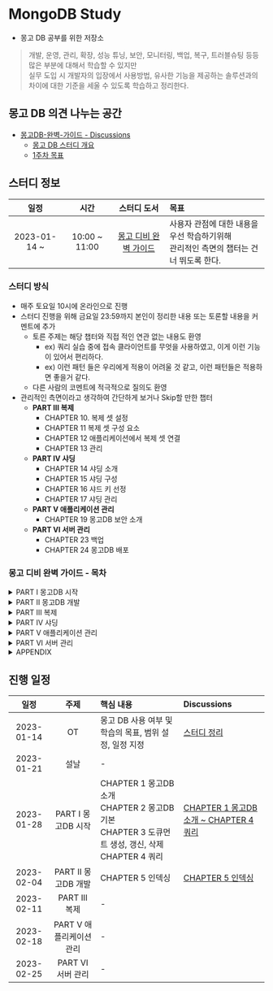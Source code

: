 # MongoDB Study

- 몽고 DB 공부를 위한 저장소

> 개발, 운영, 관리, 확장, 성능 튜닝, 보안, 모니터링, 백업, 복구, 트러블슈팅 등등 많은 부분에 대해서 학습할 수 있지만 <br/>
> 실무 도입 시 개발자의 입장에서 사용방법, 유사한 기능을 제공하는 솔루션과의 차이에 대한 기준을 세울 수 있도록 학습하고 정리한다.

## 몽고 DB 의견 나누는 공간

- [몽고DB-완벽-가이드 - Discussions](https://github.com/orgs/Meet-Coder-Study/teams/db)
	- [몽고 DB 스터디 개요](https://github.com/orgs/Meet-Coder-Study/teams/db/discussions/1)
	- [1주차 목표](https://github.com/orgs/Meet-Coder-Study/teams/db/discussions/2)

## 스터디 정보

|      일정      |      시간       |                           스터디 도서                            | 목표                                                     |
|:------------:|:-------------:|:-----------------------------------------------------------:|:-------------------------------------------------------|
| 2023-01-14 ~ | 10:00 ~ 11:00 | [몽고 디비 완벽 가이드](http://www.yes24.com/Product/Goods/97980005) | 사용자 관점에 대한 내용을 우선 학습하기위해 <br/> 관리적인 측면의 챕터는 건너 뛰도록 한다. |

### 스터디 방식

- 매주 토요일 10시에 온라인으로 진행
- 스터디 진행을 위해 금요일 23:59까지 본인이 정리한 내용 또는 토론할 내용을 커멘트에 추가
  - 토른 주제는 해당 챕터와 직접 적인 연관 없는 내용도 환영
    - ex) 쿼리 실습 중에 접속 클라이언트를 무엇을 사용하였고, 이게 이런 기능이 있어서 편리하다.
    - ex) 이런 패턴 들은 우리에게 적용이 어려울 것 같고, 이런 패턴들은 적용하면 좋을거 같다.
  - 다른 사람의 코멘트에 적극적으로 질의도 환영
- 관리적인 측면이라고 생각하여 간단하게 보거나 Skip할 만한 챕터
  - **PART III 복제**
    - CHAPTER 10. 복제 셋 설정
    - CHAPTER 11 복제 셋 구성 요소
    - CHAPTER 12 애플리케이션에서 복제 셋 연결
    - CHAPTER 13 관리
  - **PART IV 샤딩**
    - CHAPTER 14 샤딩 소개
    - CHAPTER 15 샤딩 구성
    - CHAPTER 16 샤드 키 선정
    - CHAPTER 17 샤딩 관리
  - **PART V 애플리케이션 관리**
    - CHAPTER 19 몽고DB 보안 소개
  - **PART VI 서버 관리**
    - CHAPTER 23 백업
    - CHAPTER 24 몽고DB 배포

### 몽고 디비 완벽 가이드 - 목차

<details>
	<summary>PART I 몽고DB 시작</summary>
	<ul>
		<li>CHAPTER 1 몽고DB 소개</li>
		<li>CHAPTER 2 몽고DB 기본</li>
		<li>CHAPTER 3 도큐먼트 생성, 갱신, 삭제</li>
		<li>CHAPTER 4 쿼리</li>
	</ul>
</details>
<details>
	<summary>PART II 몽고DB 개발</summary>
	<ul>
		<li>CHAPTER 5 인덱싱</li>
		<li>CHAPTER 6 특수 인덱스와 컬렉션 유형</li>
		<li>CHAPTER 7 집계 프레임워크</li>
		<li>CHAPTER 8 트랜잭션</li>
		<li>CHAPTER 9 애플리케이션 설계</li>
	</ul>
</details>
<details>
	<summary>PART III 복제</summary>
	<ul>
		<li>CHAPTER 10 복제 셋 설정</li>
		<li>CHAPTER 11 복제 셋 구성 요소</li>
		<li>CHAPTER 12 애플리케이션에서 복제 셋 연결</li>
		<li>CHAPTER 13 관리</li>
	</ul>
</details>
<details>
	<summary>PART IV 샤딩</summary>
	<ul>
		<li>CHAPTER 14 샤딩 소개</li>
		<li>CHAPTER 15 샤딩 구성</li>
		<li>CHAPTER 16 샤드 키 선정</li>
		<li>CHAPTER 17 샤딩 관리</li>
	</ul>
</details>
<details>
	<summary>PART V 애플리케이션 관리</summary>
	<ul>
		<li>CHAPTER 18 애플리케이션 작업 확인</li>
		<li>CHAPTER 19 몽고DB 보안 소개</li>
		<li>CHAPTER 20 영속성</li>
	</ul>
</details>
<details>
	<summary>PART VI 서버 관리</summary>
	<ul>
		<li>CHAPTER 21 몽고DB 시작과 중지</li>
		<li>CHAPTER 22 몽고DB 모니터링</li>
		<li>CHAPTER 23 백업</li>
		<li>CHAPTER 24 몽고DB 배포</li>
	</ul>
</details>
<details>
	<summary>APPENDIX</summary>
	<ul>
		<li>A 몽고DB 설치</li>
		<li>B 몽고DB 내부</li>
	</ul>
</details>

## 진행 일정

|     일정     |        주제        | 핵심 내용                                                                                        | Discussions                                                                                         |
|:----------:|:----------------:|:---------------------------------------------------------------------------------------------|:----------------------------------------------------------------------------------------------------|
| 2023-01-14 |        OT        | 몽고 DB 사용 여부 및 학습의 목표, 범위 설정, 일정 지정                                                           | [스터디 정리](https://github.com/orgs/Meet-Coder-Study/teams/db/discussions/1)                           |
| 2023-01-21 |        설날        | -                                                                                            |                                                                                                     |
| 2023-01-28 |  PART I 몽고DB 시작  | CHAPTER 1 몽고DB 소개 <br/> CHAPTER 2 몽고DB 기본 <br/> CHAPTER 3 도큐먼트 생성, 갱신, 삭제 <br/> CHAPTER 4 쿼리 | [CHAPTER 1 몽고DB 소개 ~ CHAPTER 4 쿼리](https://github.com/orgs/Meet-Coder-Study/teams/db/discussions/2) |
| 2023-02-04 | PART II 몽고DB 개발  | CHAPTER 5 인덱싱                                                                                | [CHAPTER 5 인덱싱](https://github.com/Meet-Coder-Study/mongodb-study/discussions/4)                    |
| 2023-02-11 |   PART III 복제    | -                                                                                            |                                                                                                     |
| 2023-02-18 | PART V 애플리케이션 관리 | -                                                                                            |                                                                                                     |
| 2023-02-25 |  PART VI 서버 관리   | -                                                                                            |                                                                                                     |
